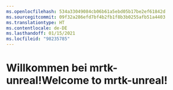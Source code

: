```yaml
---
ms.openlocfilehash: 534a33049084cb06b61a5ebd05b17be2ef61842d
ms.sourcegitcommit: 09f32a286efd7bf4b2fb1f8b3b0255afb51a4403
ms.translationtype: HT
ms.contentlocale: de-DE
ms.lasthandoff: 01/15/2021
ms.locfileid: "98235785"
---
```

# <a name="welcome-to-mrtk-unreal"></a><span data-ttu-id="b3d94-101">Willkommen bei mrtk-unreal!</span><span class="sxs-lookup"><span data-stu-id="b3d94-101">Welcome to mrtk-unreal!</span></span>